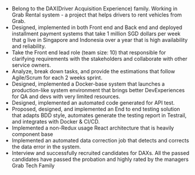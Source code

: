 - Belong to the DAX(Driver Acquisition Experience) family. Working in Grab Rental system - a project that helps drivers to rent vehicles from Grab.
- Designed, implemented in both Front end and Back end and deployed installment payment systems that take 1 million SGD dollars per week that g live in Singapore and Indonesia over a year that is high availability and reliability.
- Take the Front end lead role (team size: 10) that responsible for clarifying requirements with the stakeholders and collaborate with other service owners.
- Analyze, break down tasks, and provide the estimations that follow Agile/Scrum for each 2 weeks sprint.
- Designed, implemented a Docker-base system that launches a production-like system environment that brings better DevExperiences for QA and devs with very limited resources.
- Designed, implemented an automated code generated for API test.
- Proposed, designed, and implemented an End to end testing solution that adapts BDD style, automates generate the testing report in Testrail, and integrates with Docker & CI/CD.
- Implemented a non-Redux usage React architecture that is heavily component base
- Implemented an automated data correction job that detects and corrects the data error in the system.
- Interview and successfully recruited candidates for DAXs. All the passed candidates have passed the probation and highly rated by the managers
Grab Tech Family